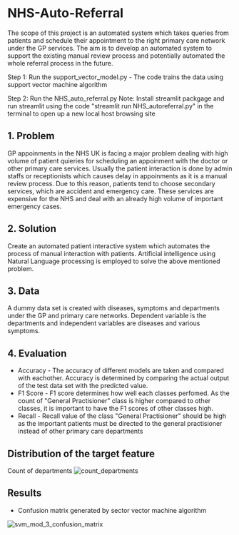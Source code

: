 # NHS-Auto-Referral
The scope of this project is an automated system which takes queries from patients and schedule their appointment to the right primary care network under the GP services. The aim is to develop an automated system to support the existing manual review process and potentially automated the whole referral process in the future.

Step 1: Run the support_vector_model.py - The code trains the data using support vector machine algorithm

Step 2: Run the NHS_auto_referral.py
Note: Install streamlit packgage and run streamlit using the code "streamlit run NHS_autoreferral.py" in the terminal to open up a new local host browsing site

## 1. Problem
GP appoinments in the NHS UK is facing a major problem dealing with high volume of patient quieries for scheduling an appoinment with the doctor or other primary care services. Usually the patient interaction is done by admin staffs or receptionists which causes delay in appoinments as it is a manual review process. Due to this reason, patients tend to choose secondary services, which are accident and emergency care. These services are expensive for  the NHS and deal with an already high volume of important emergency cases.

## 2. Solution
Create an automated patient interactive system which automates the process of manual interaction with patients. Artificial intelligence using Natural Language processing is employed to solve the above mentioned problem.

## 3. Data
A dummy data set is created with diseases, symptoms and departments under the GP and primary care networks. Dependent variable is the departments and independent variables are diseases and various symptoms.

## 4. Evaluation 
* Accuracy - The accuracy of different models are taken and compared with eachother. Accuracy is determined by comparing the actual output of the test data set with the predicted value.
* F1 Score - F1 score determines how well each classes perfomed. As the count of "General Practisioner" class is higher compared to other classes, it is important to have the F1 scores of other classes high.
* Recall - Recall value of the class "General Practisioner" should be high as the important patients must be directed to the general practisioner instead of other primary care departments

## Distribution of the target feature
Count of departments
![count_departments](https://user-images.githubusercontent.com/115481947/210444497-3f84ae5a-60de-4175-89fe-ef3b0b983393.jpg)

## Results
* Confusion matrix generated by sector vector machine algorithm

![svm_mod_3_confusion_matrix](https://user-images.githubusercontent.com/115481947/210445199-ee807dbc-7001-4656-9f06-ef643ce926c2.png)
